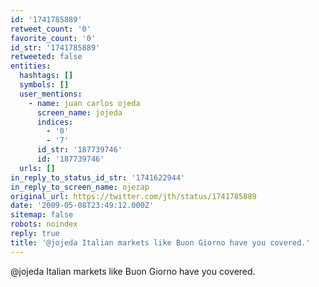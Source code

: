 ```yaml
---
id: '1741785889'
retweet_count: '0'
favorite_count: '0'
id_str: '1741785889'
retweeted: false
entities:
  hashtags: []
  symbols: []
  user_mentions:
    - name: juan carlos ojeda
      screen_name: jojeda
      indices:
        - '0'
        - '7'
      id_str: '187739746'
      id: '187739746'
  urls: []
in_reply_to_status_id_str: '1741622944'
in_reply_to_screen_name: ojezap
original_url: https://twitter.com/jth/status/1741785889
date: '2009-05-08T23:49:12.000Z'
sitemap: false
robots: noindex
reply: true
title: '@jojeda Italian markets like Buon Giorno have you covered.'
---
```


@jojeda Italian markets like Buon Giorno have you covered.